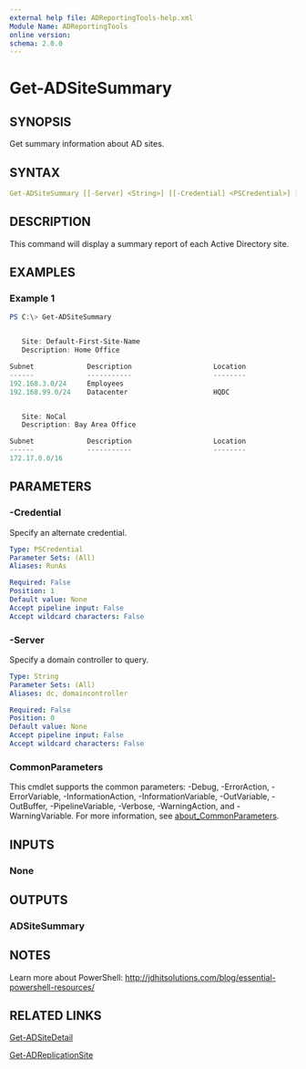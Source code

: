 ```yaml
---
external help file: ADReportingTools-help.xml
Module Name: ADReportingTools
online version:
schema: 2.0.0
---
```


# Get-ADSiteSummary

## SYNOPSIS

Get summary information about AD sites.

## SYNTAX

```yaml
Get-ADSiteSummary [[-Server] <String>] [[-Credential] <PSCredential>] [<CommonParameters>]
```

## DESCRIPTION

This command will display a summary report of each Active Directory site.

## EXAMPLES

### Example 1

```powershell
PS C:\> Get-ADSiteSummary


   Site: Default-First-Site-Name
   Description: Home Office

Subnet             Description                    Location
------             -----------                    --------
192.168.3.0/24     Employees
192.168.99.0/24    Datacenter                     HQDC


   Site: NoCal
   Description: Bay Area Office

Subnet             Description                    Location
------             -----------                    --------
172.17.0.0/16
```

## PARAMETERS

### -Credential

Specify an alternate credential.

```yaml
Type: PSCredential
Parameter Sets: (All)
Aliases: RunAs

Required: False
Position: 1
Default value: None
Accept pipeline input: False
Accept wildcard characters: False
```

### -Server

Specify a domain controller to query.

```yaml
Type: String
Parameter Sets: (All)
Aliases: dc, domaincontroller

Required: False
Position: 0
Default value: None
Accept pipeline input: False
Accept wildcard characters: False
```

### CommonParameters

This cmdlet supports the common parameters: -Debug, -ErrorAction, -ErrorVariable, -InformationAction, -InformationVariable, -OutVariable, -OutBuffer, -PipelineVariable, -Verbose, -WarningAction, and -WarningVariable. For more information, see [about_CommonParameters](http://go.microsoft.com/fwlink/?LinkID=113216).

## INPUTS

### None

## OUTPUTS

### ADSiteSummary

## NOTES

Learn more about PowerShell:
http://jdhitsolutions.com/blog/essential-powershell-resources/

## RELATED LINKS

[Get-ADSiteDetail]()

[Get-ADReplicationSite]()
